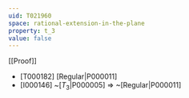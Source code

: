 ```yaml
---
uid: T021960
space: rational-extension-in-the-plane
property: t_3
value: false
---
```

[[Proof]]

* [T000182] [Regular|P000011]
* [I000146] ~[$T_3$|P000005] => ~[Regular|P000011]

